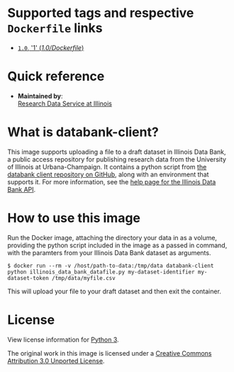 # Supported tags and respective `Dockerfile` links

-    [`1.0`, '1' (*1.0/Dockerfile*)](https://github.com/illinoisdatabank/docker-databank-client/blob/master/Dockerfile)

# Quick reference

-    **Maintained by**:  
    [Research Data Service at Illinois](http://www.library.illinois.edu/rds/)

# What is databank-client?

This image supports uploading a file to a draft dataset in Illinois Data Bank, a public access repository for publishing research data from the University of Illinois at Urbana-Champaign. It contains a python script from [the databank client repository on GitHub](https://github.com/medusa-project/databank-client), along with an environment that supports it. For more information, see the [help page for the Illinois Data Bank API](https://databank.illinois.edu/help#api).

# How to use this image

Run the Docker image, attaching the directory your data in as a volume, providing the python script included in the image as a passed in command, with the paramters from your Illinois Data Bank dataset as arguments.

```console
$ docker run --rm -v /host/path-to-data:/tmp/data databank-client python illinois_data_bank_datafile.py my-dataset-identifier my-dataset-token /tmp/data/myfile.csv
```
This will upload your file to your draft dataset and then exit the container.

# License

View license information for [Python 3](https://docs.python.org/3/license.html).

The original work in this image is licensed under a [Creative Commons Attribution 3.0 Unported License](http://creativecommons.org/licenses/by/3.0/deed.en_US).

